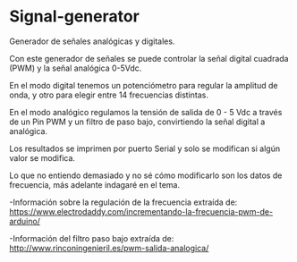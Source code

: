 # Signal-generator
Generador de señales analógicas y digitales.

Con este generador de señales se puede controlar la señal digital cuadrada (PWM) y la señal analógica 0-5Vdc.

En el modo digital tenemos un potenciómetro para regular la amplitud de onda, y otro para elegir entre 14 frecuencias distintas.

En el modo analógico regulamos la tensión de salida de 0 - 5 Vdc a través de un Pin PWM y un filtro de paso bajo, convirtiendo la señal digital a analógica.

Los resultados se imprimen por puerto Serial y solo se modifican si algún valor se modifica.

Lo que no entiendo demasiado y no sé cómo modificarlo son los datos de frecuencia, más adelante indagaré en el tema.



-Información sobre la regulación de la frecuencia extraída de:
https://www.electrodaddy.com/incrementando-la-frecuencia-pwm-de-arduino/

-Información del filtro paso bajo extraída de:
http://www.rinconingenieril.es/pwm-salida-analogica/
